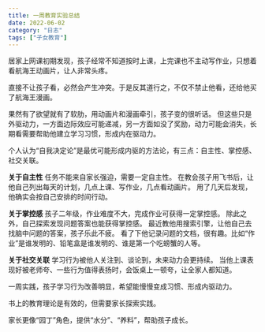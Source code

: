 ```yaml
---
title: 一周教育实验总结
date: 2022-06-02
category: "日志"
tags: ["子女教育"]
---
```


居家上网课初期发现，孩子经常不知道按时上课，上完课也不主动写作业，只想着看航海王动画片，让人非常头疼。

直接不让孩子看，必然会产生冲突。于是反其道行之，不仅不禁止他看，还给他买了航海王漫画。

果然有了欲望就有了软肋，用动画片和漫画牵引，孩子变的很听话。
但这些只是外驱动力，一方面边际效应可能递减，另一方面如没了奖励，动力可能会消失，长期看需要帮助他建立学习习惯，形成内在驱动力。

个人认为“自我决定论”是最优可能形成内驱的方法论，有三点：自主性、掌控感、社交关联。

**关于自主性**
任务不能来自家长强迫，需要一定自主性。
在教会孩子用飞书后，让他自己列出每天的计划，几点上课、写作业，几点看动画片。
用了几天后发现，他确实会按自己安排的时间行动。

**关于掌控感**
孩子二年级，作业难度不大，完成作业可获得一定掌控感。
除此之外，自己探索发现问题答案也能获得掌控感。
最近教他用搜索引擎，让他自己去找脑中问题的答案，孩子乐此不疲。
看了下他记录问题的文档，很有趣。比如“作业”是谁发明的、铅笔盒是谁发明的、谁是第一个吃螃蟹的人等。

**关于社交关联**
学习行为被他人关注到、谈论到，未来动力会更持续。
当他上课表现好被老师夸、一些行为值得表扬时，会饭桌上一顿夸，让全家人都知道。

一周实践，孩子学习行为改善明显，希望能慢慢变成习惯、形成内驱动力。

书上的教育理论是有效的，但需要家长探索实践。

家长更像“园丁”角色，提供“水分”、“养料”，帮助孩子成长。
